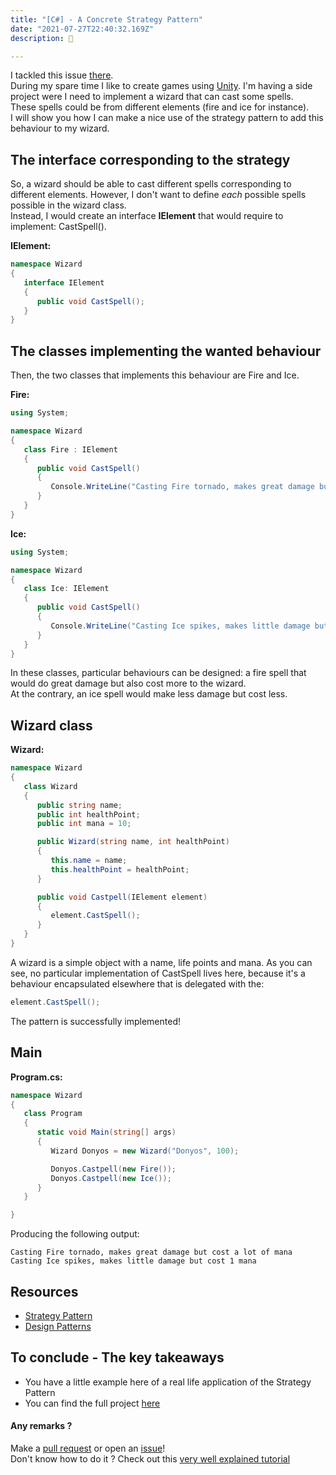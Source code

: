 ```yaml
---
title: "[C#] - A Concrete Strategy Pattern"
date: "2021-07-27T22:40:32.169Z"
description: 🧙

---
```


I tackled this issue [there](../strategy-pattern/).  
During my spare time I like to create games using [Unity](https://unity.com/fr). I'm having a side project were I need to implement a wizard that can cast some spells.  
These spells could be from different elements (fire and ice for instance).  
I will show you how I can make a nice use of the strategy pattern to add this behaviour to my wizard.

## The interface corresponding to the strategy
So, a wizard should be able to cast different spells corresponding to different elements. However, I don't want to define *each* possible spells possible in the wizard class.  
Instead, I would create an interface **IElement** that would require to implement: CastSpell().  

**IElement:**  
```csharp
namespace Wizard
{
   interface IElement
   {
      public void CastSpell();
   }
}
```

## The classes implementing the wanted behaviour
Then, the two classes that implements this behaviour are Fire and Ice.  

**Fire:**
```csharp
using System;

namespace Wizard
{
   class Fire : IElement
   {
      public void CastSpell()
      {
         Console.WriteLine("Casting Fire tornado, makes great damage but cost a lot of mana");
      }
   }
}

```

**Ice:**
```csharp
using System;

namespace Wizard
{
   class Ice: IElement
   {
      public void CastSpell()
      {
         Console.WriteLine("Casting Ice spikes, makes little damage but cost 1 mana");
      }
   }
}

```

In these classes, particular behaviours can be designed: a fire spell that would do great damage but also cost more to the wizard.  
At the contrary, an ice spell would make less damage but cost less.  

## Wizard class
**Wizard:**
```csharp
namespace Wizard
{
   class Wizard
   {
      public string name;
      public int healthPoint;
      public int mana = 10;

      public Wizard(string name, int healthPoint)
      {
         this.name = name;
         this.healthPoint = healthPoint;
      }

      public void Castpell(IElement element)
      {
         element.CastSpell();
      }
   }
}

```

A wizard is a simple object with a name, life points and mana. As you can see, no particular implementation of CastSpell lives here, because it's a behaviour encapsulated elsewhere that is delegated with the:  

```csharp
element.CastSpell();
```

The pattern is successfully implemented!

## Main
**Program.cs:**
```csharp
namespace Wizard
{
   class Program
   {
      static void Main(string[] args)
      {
         Wizard Donyos = new Wizard("Donyos", 100);

         Donyos.Castpell(new Fire());
         Donyos.Castpell(new Ice());
      }
   }

}

```

Producing the following output:

```
Casting Fire tornado, makes great damage but cost a lot of mana
Casting Ice spikes, makes little damage but cost 1 mana
```



## Resources
- [Strategy Pattern](../strategy-pattern/)
- [Design Patterns](../design-patterns/)


## To conclude - The key takeaways
- You have a little example here of a real life application of the Strategy Pattern
- You can find the full project <a href="https://github.com/ackermannQ/wizard" target="_blank" rel="nofollow noopener noreferrer">here</a>

#### Any remarks ?
Make a [pull request](https://github.com/ackermannQ/quentinackermann) or open an [issue](https://github.com/ackermannQ/quentinackermann/issues)!  
Don't know how to do it ? Check out this [very well explained tutorial](https://opensource.com/article/19/7/create-pull-request-github)

